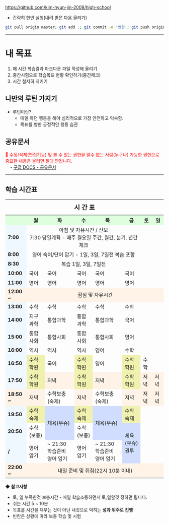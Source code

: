 https://github.com/kim-hyun-jin-2008/high-school

* 간략히 한번 실행(내려 받은 다음 올리기)
```bash
git pull origin master; git add .; git commit -m '변경'; git push origin master
```

---

# 내 목표
1. 매 시간 학습결과 마크다운 파일 작성해 올리기
1. 중간시험으로 학습목표 현황 확인하기(중간체크)
1. 시간 철저히 지키기

## 나만의 루틴 가지기
* 루틴이란?
  - 매일 하던 행동을 해야 심리적으로 가장 안전하고 익숙함.
  - 목표를 향한 긍정적인 행동 습관


## 공유문서
<font color='red'>📌 수정/삭제(편집기능) 및 볼 수 있는 권한을 알수 없는 사람(누구나) 가능한 권한으로 중요한 내용은 올리면 절대 안됩니다.</font><br>
&nbsp; &nbsp; - <a href="https://docs.google.com/document/d/1IVXb8VKmlmw0_l-8GnZFF3ZirjNPWK85rdjSCU1SmPU/edit?tab=t.0" target="_blank">구글 DOCS - 공유문서</a>

<hr>

## 학습 시간표
<table>
  <tr>
    <th colspan="8" style="text-align: center; font-size: 20px; padding: 10px;">시 간 표</th>
  </tr>
  <tr align="center" style="background-color: #ddffdd; text-align: center;">
    <th></th>
    <th>월</th>
    <th>화</th>
    <th>수</th>
    <th>목</th>
    <th>금</th>
    <th>토</th>
    <th>일</th>
  </tr>
  <tr>
    <td style="background-color: #f0f8ff;"><strong>7:00</strong></td>
    <td colspan="5" style="text-align: center;">
    아침 및 자유시간 / 산보
    <br>
    7:30 당일계획 - 매주 월요일 주간, 월간, 분기, 년간 체크
    </td>
    <td></td>
    <td></td>
  </tr>
    <tr>
    <td style="background-color: #f0f8ff;"><strong>8:00</strong></td>
    <td colspan="5" style="text-align: center;">
    영어 숙어/단어 암기 - 1일, 3일, 7일전 복습 포함
    </td>
    <td></td>
    <td></td>
  </tr>
  <tr>
    <td style="background-color: #f0f8ff;"><strong>8:30</strong></td>
    <td colspan="5" style="text-align: center;">
    복습 1일, 3일, 7일전
    </td>
    <td></td>
    <td></td>
  </tr>
  <tr>
    <td style="background-color: #f0f8ff;"><strong>10:00</strong></td>
    <td>국어</td>
    <td>국어</td>
    <td>국어</td>
    <td>국어</td>
    <td>국어</td>
    <td></td>
    <td></td>
  </tr>
  <tr>
    <td style="background-color: #f0f8ff;"><strong>11:00</strong></td>
    <td>영어</td>
    <td>영어</td>
    <td>영어</td>
    <td>영어</td>
    <td>영어</td>
    <td></td>
    <td></td>
  </tr>
  <tr>
    <td style="background-color: #fff2e6;"><strong>12:00 ~</strong></td>
    <td colspan="7" style="text-align: center; background-color: #fff2e6;">점심 및 자유시간</td>
  </tr>
  <tr>
    <td style="background-color: #f0f8ff;"><strong>13:00</strong></td>
    <td>수학</td>
    <td>수학</td>
    <td>수학</td>
    <td>수학</td>
    <td>수학</td>
    <td></td>
    <td></td>
  </tr>
  <tr>
    <td style="background-color: #f0f8ff;"><strong>14:00</strong></td>
    <td>지구과학</td>
    <td>통합과학</td>
    <td>통합과학</td>
    <td>통합과학</td>
    <td>국어</td>
    <td></td>
    <td></td>
  </tr>
  <tr>
    <td style="background-color: #f0f8ff;"><strong>15:00</strong></td>
    <td>통합사회</td>
    <td>통합사회</td>
    <td>통합사회</td>
    <td>통합사회</td>
    <td>영어</td>
    <td></td>
    <td></td>
  </tr>
  <tr>
    <td style="background-color: #f0f8ff;"><strong>16:00</strong></td>
    <td>역사</td>
    <td>역사</td>
    <td>역사</td>
    <td>영어</td>
    <td>수학</td>
    <td></td>
    <td></td>
  </tr>
  <tr>
    <td style="background-color: #f0f8ff;"><strong>16:50</strong></td>
    <td style="background-color: #f0f1af;">수학 학원</td>
    <td>국어</td>
    <td style="background-color: #f0f1af;">수학 학원</td>
    <td>영어</td>
    <td style="background-color: #f0f1af;">수학 학원</td>
    <td>수학</td>
    <td></td>
  </tr>
  <tr>
    <td style="background-color: #f0f8ff;"><strong>17:50</strong></td>
    <td style="background-color: #f0f1af;">수학 학원</td>
    <td style="background-color: #fff2e6;">저녁</td>
    <td style="background-color: #f0f1af;">수학 학원</td>
    <td style="background-color: #fff2e6;">저녁</td>
    <td style="background-color: #f0f1af;">수학 학원</td>
    <td style="background-color: #fff2e6;">저녁</td>
    <td style="background-color: #fff2e6;">저녁</td>
  </tr>
  <tr>
    <td style="background-color: #fff2e6;"><strong>18:50 ~</strong></td>
    <td style="background-color: #fff2e6;">저녁</td>
    <td>수학보충(숙제)</td>
    <td style="background-color: #fff2e6;">저녁</td>
    <td>수학보충(숙제)</td>
    <td style="background-color: #fff2e6;">저녁</td>
    <td style="background-color: #fff2e6;">저녁</td>
    <td style="background-color: #fff2e6;">저녁</td>
  </tr>
  <tr>
    <td style="background-color: #f0f8ff;"><strong>19:50</strong></td>
    <td style="background-color: #f0f1af;">수학숙제</td>
    <td style="background-color: #d0ddff;" rowspan="2">체육(우슈)</td>
    <td style="background-color: #f0f1af;">수학숙제</td>
    <td style="background-color: #d0ddff;" rowspan="2">체육(우슈)</td>
    <td style="background-color: #f0f1af;">수학숙제</td>
    <td></td>
    <td></td>
  </tr>
  <tr>
    <td style="background-color: #f0f8ff;"><strong>20:50</strong></td>
    <td>수학(보충)</td>
    <td>수학(보충)</td>
    <td style="background-color: #d0ddff;" rowspan="2">체육(우슈)<br>권투</td>
    <td></td>
    <td></td>
  </tr>
  <tr>
    <td style="background-color: #f0f8ff;"><strong> / </strong></td>
    <td>영어 암기</td>
    <td> ~ 21:30  학습준비 <br>영어 암기</td>
    <td>영어 암기</td>
    <td> ~ 21:30  학습준비 <br> 영어 암기</td>
    <td></td>
    <td></td>
  </tr>
  <tr>
    <td style="background-color: #fff2e6;"><strong>22:00 ~</strong></td>
    <td colspan="7" style="text-align: center; background-color: #fff2e6;">내일 준비 및 취침(22시 10분 이내)</td>
  </tr>
</table>


  <!-- <tr>
    <td style="background-color: #fff2e6;"><strong>18:00 ~</strong></td>
    <td colspan="7" style="text-align: center; background-color: #fff2e6;">(학원 16:45 ~) 저녁 및 자유시간</td>
  </tr>
  <tr>
    <td style="background-color: #fff0f5;"><strong>19시</strong></td>
    <td colspan="7" style="background-color: #fff0f5;"></td>
  </tr>
  <tr>
    <td style="background-color: #fff0f5;"><strong>20시</strong></td>
    <td colspan="7" style="background-color: #fff0f5;"></td>
  </tr>
  <tr>
    <td style="background-color: #fff0f5;"><strong>21시</strong></td>
    <td colspan="7" style="background-color: #fff0f5;"></td>
  </tr>
  <tr>
    <td style="background-color: #fff2e6;"><strong>22:00 ~</strong></td>
    <td colspan="7" style="text-align: center; background-color: #fff2e6;">내일 준비 및 취침(22시 30분 이내)</td>
  </tr> -->

<p><strong>◆ 참고사항</strong></p>
<ul>
  <li>토, 일 부족한것 보충시간 - 매일 학습소통하면서 토,일할것 정하면 됩니다.</li>
  <li>쉬는 시간 5 ~ 10분</li>
  <li>목표를 시간을 채우는 것이 아닌 내것으로 익히는 <strong>성과 위주로 진행</strong></li>
  <li>빈칸은 상황에 따라 보충 학습 및 시험</li>
</ul>

